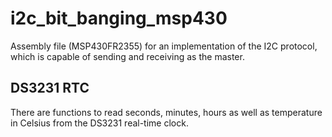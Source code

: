# i2c_bit_banging_msp430

Assembly file (MSP430FR2355) for an implementation of the I2C protocol, which is capable of sending and receiving as the master. 

## DS3231 RTC
There are functions to read seconds, minutes, hours as well as temperature in Celsius from the DS3231 real-time clock. 
